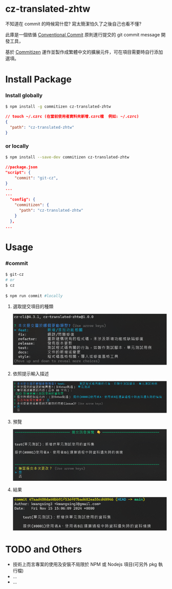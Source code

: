 # cz-translated-zhtw

不知道在 commit 的時候寫什麼? 寫太簡潔怕久了之後自己也看不懂?

此庫是一個依循 [Conventional Commit](https://www.conventionalcommits.org/zh-hant/v1.0.0/) 原則進行提交的 git commit message 開發工具，

基於 [Commitizen](https://github.com/commitizen/cz-cli) 運作並製作成繁體中文的擴展元件，可在項目需要時自行添加選項。

# Install Package

### Install globally

```bash
$ npm install -g commitizen cz-translated-zhtw
```

```json
// touch ~/.czrc (在當前使用者資料夾新增.czrc檔  例如: ~/.czrc)
{
  "path": "cz-translated-zhtw"
}
```

### or locally

```bash
$ npm install --save-dev commitizen cz-translated-zhtw
```

```json
//package.json
"script": {
    "commit": "git-cz",
}
...
...
  "config": {
    "commitizen": {
      "path": "cz-translated-zhtw"
    }
  },
...
```

# Usage

### **#commit**

```bash
$ git-cz
# or
$ cz

$ npm run commit #locally
```

1. 選取提交項目的種類

   ![alt text](doc/image.png)

2. 依照提示輸入描述

   ![alt text](doc/image-1.png)

3. 預覽

   ![alt text](doc/image-2.png)

4. 結果

   ![alt text](doc/image-3.png)

# TODO and Others

- 技術上而言專案的使用及安裝不局限於 NPM 或 Nodejs 項目(可另外 pkg 執行檔)
- ...
- ...
